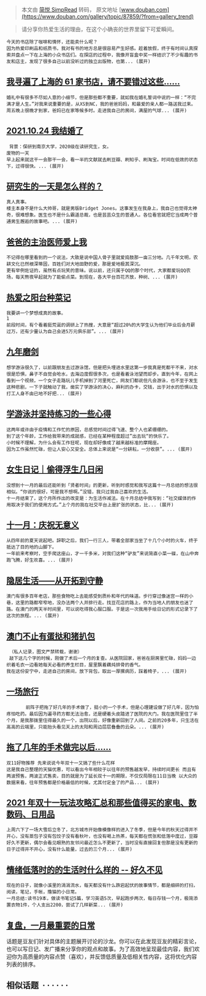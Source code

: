 > 本文由 [简悦 SimpRead](http://ksria.com/simpread/) 转码， 原文地址 [www.douban.com](https://www.douban.com/gallery/topic/87859/?from=gallery_trend)

> 请分享你热爱生活的理由，在这个小确丧的世界里留下可爱瞬间。

```
今天的书店除了咖啡和情怀，还能卖什么呢？
因为热爱印刷品和纸质书，我对有书的地方总是很容易产生好感。趁着放假，终于有时间认真探索并盘点一下在上海的小众书店们。在探店的过程中，我像开盲盒中奖一样结识了不少有趣的书友和店主，发现了很多自己以前没听过的独立出版物，也第... (展开) 

```

[我寻遍了上海的 61 家书店，请不要错过这些……](https://www.douban.com/note/820561896/)
------------------------------------------------------------------

```
婚礼中有很多不尽如人意的小细节，但是那些都不重要，就如我在婚礼誓词中说的一样：“不完满才是人生。”对我来说重要的是，从XS到NC，我的爸爸妈妈，和最爱的亲人都一路送我过来。
周五晚上很晚才到家，爸妈已在家等候多时。走进我自己的房间，满屋的气球... (展开) 

```

[2021.10.24 我结婚了](https://www.douban.com/note/818722887/)
---------------------------------------------------------

```
 背景：保研到南京大学，2020级在读研究生，女。
废物的一天
早上起来就这干一会那干一会，看一半的文献就去刷豆瓣、刷知乎、刷淘宝。时间在低效的状态下，过得很快。... (展开) 

```

[研究生的一天是怎么样的？](https://www.douban.com/note/810330155/)
------------------------------------------------------

```
真人真事。
楼主本身不是什么大帅哥，就是男版Bridget Jones。这事发生在我身上，我自己也觉得太神奇，很难想象。医生也不是什么霸道总裁，也是芸芸众生的普通人。各位看官就把它当成两个普通男生邂逅的故事吧。... (展开) 

```

[爸爸的主治医师爱上我](https://www.douban.com/note/805345778/)
----------------------------------------------------

```
不记得在哪里看到的一个说法，大致是说中国人骨子里就爱捣鼓那一亩三分地。几千年文明，农耕文化已然根深蒂固，百姓们对大地田野的爱，那是爱地极其深沉。
更有举例佐证的，虽然有点玩笑的意味。说以前，还只属于QQ的那个时代，大家都爱玩QQ农场，每天熬夜早起就为了能偷点菜。到现在，各大平台百花齐放，种树、... (展开) 

```

[热爱之阳台种菜记](https://www.douban.com/note/818881220/)
--------------------------------------------------

```
我要讲一个梦想成真的故事。
1
前段时间，有个看着挺荒诞的调研上了热搜，大意是“超过20%的大学生认为他们毕业后会月薪过万，还有少量认为自己会进5万元俱乐部”。... (展开) 

```

[九年磨剑](https://www.douban.com/note/816871494/)
----------------------------------------------

```
想学游泳很久了，以前跟朋友去过游泳馆，但是把头埋进水里这第一步我真是死都干不来，对水很是恐惧，鼻子不自觉会呛水，去海边度假很多次，也是看着泳池望而却步。直到今年，在网上看到一个视频，一个女子走路玩儿手机掉到了河里死亡，网友们都说但凡会游泳，也不至于发生这种悲剧，一下子就触动了我，凿实了学游泳的决心，麻利的办卡，交钱，出于对水的恐惧以及打工人身不由已地不好把... (展开) 

```

[学游泳并坚持练习的一些心得](https://www.douban.com/note/816344005/)
-------------------------------------------------------

```
这两年或许由于疫情和工作忙的原因，总感觉时间过得飞速、整个人也紧绷绷的。
到了这个年龄，工作给我带来的成就感，已经在某种程度超过”出去玩“的快乐了。
小时候不理解，为什么会有工作狂呢，现在却好像成了越来越标准的摩羯座。
因为工作虽然忙碌，但让人安心又安全。总体上来说是“一分耕耘，一分收获”。... (展开) 

```

[女生日记｜偷得浮生几日闲](https://www.douban.com/note/818776420/)
------------------------------------------------------

```
没想到十一月的最后还能听到「贤者时间」的更新，听到时感觉和我写这篇十一月总结的想法很相似。“你说的很好，可是我不想啊。”没错，我只过我自己喜欢的生活。
十一月结束了，这个月所作出的改变是：为生活作减法。在十月总结中我写到：“社交媒体的作用取决于我们的使用方式。”上个月的我在社交平台上是扩张的状态，比... (展开) 

```

[十一月：庆祝无意义](https://www.douban.com/note/820783401/)
---------------------------------------------------

```
从四年前的夏天说起吧。辞职之后，我们一行三人，带着全部家当坐了十几个小时的火车，终于抵达了目的地的山脚下。
一年前来考察时，空手爬这座山，才一千多米，对我们这种“驴友”来说简直小菜一碟，在山中奔跑飞腾，好生欢喜。... (展开) 

```

[隐居生活——从开拓到守静](https://www.douban.com/note/818638225/)
------------------------------------------------------

```
澳门有很多百年老店，那些食物吃上去能感受到质朴和年代的味道。步行穿过像迷宫一样的小巷，这里的路都窄窄地，没办法两个人并排行走。找豆花店的路上，作为当地人的朋友也迷了路。在澳门的两天半时间里，可以说吃得我心服口服。于是这一次我用手绘日记的形式记录下了这次的旅程。... (展开) 

```

[澳门不止有蛋挞和猪扒包](https://www.douban.com/note/611072995/)
-----------------------------------------------------

```
 （私人记录，图文严禁转载，谢谢） 
 敲下这几个字的时候，刚做了术后一个月的复查。从医院回家，爸爸在厨房里忙碌，妈妈一边织着毛衣一边看她每天必看的养生栏目，屋里飘着藕炖排骨的香气。
我在这份安宁中，走进自己的房间，放下背包，取出一厚摞病历，踩着椅子，... (展开) 

```

[一场旅行](https://www.douban.com/note/820201177/)
----------------------------------------------

```
       前阵子把拖了好几年的手术做了，挺小的一个手术，但是心理建设做了好几年，因为怕疼怕吃药。最后因为遍寻药方都无法治愈，还是硬着头皮踏进了医院的大门。我在医院里住了半个月，是我那拨里住得最久的一个，出院以后，好像重新回到了人间。之前的20多年，只生活在高高的云端里，只能抬头看见天上的太阳和周边层层叠叠的云朵。... (展开) 

```

[拖了几年的手术做完以后……](https://www.douban.com/note/820101311/)
-------------------------------------------------------

```
双11好物推荐 先来说说今年双十一又搞了些什么花样
这是我自己整理的天猫优惠，可以看出今年相较于以往年的预售越发早，持续时间更长 而且有两波预售，两波正式售卖，目的就是为了延长双十一的期限，不仅仅局限在11日当晚 以大众的数据来看，往年预售都是价格最低的时候，尤其付定金了的产品... (展开) 

```

[2021 年双十一玩法攻略汇总和那些值得买的家电、数数码、日用品](https://www.douban.com/note/818927712/)
--------------------------------------------------------------------------

```
上周六下了一场大雪后立冬了，北方城市开始像模像样的进入了冬季，但是今年的秋天过得并不开心，没有蒸包子没有包饺子没有看秋叶，也没有喝上热茶，每天都在慌张和低落中度过，豆瓣好久不更新，偶尔会看见眼熟的友邻问最近怎么不更新了，当时没有直接回复但那是没有更新的日子过得并不开心，没有什么能量，过去的三个月... (展开) 

```

[情绪低落时的的生活时什么样的 -- 好久不见](https://www.douban.com/note/820163828/)
----------------------------------------------------------------

```
现在的日子，就像小溪里的涓涓流水，每天都没有什么跌宕起伏的故事情节，都是细碎的打扫，阅读，笔记，手帐，撸猫的小日常。
一月总结:读书19本，做读书笔记5篇，学习英语5次，早起跑步两次，每日存钱一个月，极简添置衣物1件，个人支出2200，尝试了几样新菜... (展开) 

```

[复盘，一月最重要的日常](https://www.douban.com/note/751092093/)
-----------------------------------------------------

话题是豆友们针对具体的主题展开讨论的沙龙。你可以在此发现豆友的精彩言论，也可以写日记、发广播来分享你的观点和故事。为了高效地呈现最佳内容，我们欢迎你为高质量的内容点赞（喜欢），并反馈低质量及低相关性内容，这将优化内容列表的排序。

相似话题  · · · · · ·
-----------------